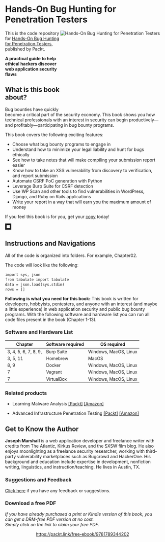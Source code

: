 # Hands-On Bug Hunting for Penetration Testers

<a href="https://www.packtpub.com/networking-and-servers/hands-bug-bounty-penetration-testers?utm_source=github&utm_medium=repository&utm_campaign=9781789344202"><img src="https://www.packtpub.com/sites/default/files/B10895_MockupCover_New.png" alt="Hands-On Bug Hunting for Penetration Testers" height="256px" align="right"></a>

This is the code repository for [Hands-On Bug Hunting for Penetration Testers](https://www.packtpub.com/networking-and-servers/hands-bug-bounty-penetration-testers?utm_source=github&utm_medium=repository&utm_campaign=9781789344202), published by Packt.

**A practical guide to help ethical hackers discover web application security flaws**

## What is this book about?
Bug bounties have quickly become a critical part of the security economy. This book shows you how technical professionals with an interest in security can begin productively—and profitably—participating in bug bounty programs.

This book covers the following exciting features:
* Choose what bug bounty programs to engage in
* Understand how to minimize your legal liability and hunt for bugs ethically
* See how to take notes that will make compiling your submission report easier
* Know how to take an XSS vulnerability from discovery to verification, and report submission
* Automate CSRF PoC generation with Python
* Leverage Burp Suite for CSRF detection
* Use WP Scan and other tools to find vulnerabilities in WordPress, Django, and Ruby on Rails applications
* Write your report in a way that will earn you the maximum amount of money

If you feel this book is for you, get your [copy](https://www.amazon.com/dp/1789344204) today!

<a href="https://www.packtpub.com/?utm_source=github&utm_medium=banner&utm_campaign=GitHubBanner"><img src="https://raw.githubusercontent.com/PacktPublishing/GitHub/master/GitHub.png" 
alt="https://www.packtpub.com/" border="5" /></a>

## Instructions and Navigations
All of the code is organized into folders. For example, Chapter02.

The code will look like the following:
```
import sys, json
from tabulate import tabulate
data = json.load(sys.stdin)
rows = []
```

**Following is what you need for this book:**
This book is written for developers, hobbyists, pentesters, and anyone with an interest (and maybe a little experience) in web application security and public bug bounty programs. With the following software and hardware list you can run all code files present in the book (Chapter 1-13).

### Software and Hardware List

| Chapter | Software required | OS required | 
| -------- | ------------------------------------ | ----------------------------------- |
| 3, 4, 5, 6, 7, 8, 9, | Burp Suite | Windows, MacOS, Linux | 
|3, 5, 11 | Homebrew | MacOS |
| 8, 9 | Docker | Windows, MacOS, Linux |
| 7 | Vagrant | Windows, MacOS, Linux |  
| 7 | VirtualBox |Windows, MacOS, Linux|



### Related products <Paste books from the Other books you may enjoy section>
* Learning Malware Analysis [[Packt]](https://www.packtpub.com/networking-and-servers/learning-malware-analysis?utm_source=github&utm_medium=repository&utm_campaign=9781788392501) [[Amazon]](https://www.amazon.com/dp/1788392507)

* Advanced Infrastructure Penetration Testing [[Packt]](https://www.packtpub.com/networking-and-servers/advanced-infrastructure-penetration-testing?utm_source=github&utm_medium=repository&utm_campaign=9781788624480) [[Amazon]](https://www.amazon.com/dp/1788624483)
## Get to Know the Author
**Joseph Marshall**
is a web application developer and freelance writer with credits from The Atlantic, Kirkus Review, and the SXSW film blog. He also enjoys moonlighting as a freelance security researcher, working with third-party vulnerability marketplaces such as Bugcrowd and HackerOne. His background and education include expertise in development, nonfiction writing, linguistics, and instruction/teaching. He lives in Austin, TX.

### Suggestions and Feedback
[Click here](https://docs.google.com/forms/d/e/1FAIpQLSdy7dATC6QmEL81FIUuymZ0Wy9vH1jHkvpY57OiMeKGqib_Ow/viewform) if you have any feedback or suggestions.
### Download a free PDF

 <i>If you have already purchased a print or Kindle version of this book, you can get a DRM-free PDF version at no cost.<br>Simply click on the link to claim your free PDF.</i>
<p align="center"> <a href="https://packt.link/free-ebook/9781789344202">https://packt.link/free-ebook/9781789344202 </a> </p>